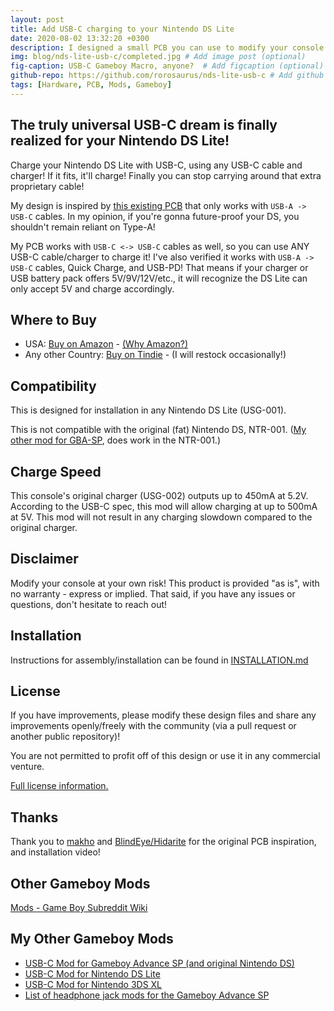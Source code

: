 ```yaml
---
layout: post
title: Add USB-C charging to your Nintendo DS Lite
date: 2020-08-02 13:32:20 +0300
description: I designed a small PCB you can use to modify your console. # Add post description (optional)
img: blog/nds-lite-usb-c/completed.jpg # Add image post (optional)
fig-caption: USB-C Gameboy Macro, anyone?  # Add figcaption (optional)
github-repo: https://github.com/rorosaurus/nds-lite-usb-c # Add github repo (optional)
tags: [Hardware, PCB, Mods, Gameboy]
---
```


## The truly universal USB-C dream is finally realized for your Nintendo DS Lite!

Charge your Nintendo DS Lite with USB-C, using any USB-C cable and charger! If it fits, it'll charge! Finally you can stop carrying around that extra proprietary cable!

My design is inspired by [this existing PCB](https://oshpark.com/shared_projects/I6UOH6gb) that only works with ````USB-A -> USB-C```` cables. In my opinion, if you're gonna future-proof your DS, you shouldn't remain reliant on Type-A!

My PCB works with ````USB-C <-> USB-C```` cables as well, so you can use ANY USB-C cable/charger to charge it! I've also verified it works with ````USB-A -> USB-C```` cables, Quick Charge, and USB-PD! That means if your charger or USB battery pack offers 5V/9V/12V/etc., it will recognize the DS Lite can only accept 5V and charge accordingly.

## Where to Buy

* USA: [Buy on Amazon](https://smile.amazon.com/dp/B08RMTP1BL) - [(Why Amazon?)](https://github.com/rorosaurus/gba-sp-usb-c/blob/master/why-sell-on-amazon.md)
* Any other Country: [Buy on Tindie](https://www.tindie.com/products/22542/) - (I will restock occasionally!)

## Compatibility

This is designed for installation in any Nintendo DS Lite (USG-001).

This is not compatible with the original (fat) Nintendo DS, NTR-001. ([My other mod for GBA-SP](https://github.com/rorosaurus/gba-sp-usb-c/), does work in the NTR-001.)

## Charge Speed

This console's original charger (USG-002) outputs up to 450mA at 5.2V. According to the USB-C spec, this mod will allow charging at up to 500mA at 5V. This mod will not result in any charging slowdown compared to the original charger.

## Disclaimer

Modify your console at your own risk! This product is provided "as is", with no warranty - express or implied. That said, if you have any issues or questions, don't hesitate to reach out!


## Installation

Instructions for assembly/installation can be found in [INSTALLATION.md](https://github.com/rorosaurus/nds-lite-usb-c/blob/master/INSTALLATION.md)

## License

If you have improvements, please modify these design files and share any improvements openly/freely with the community (via a pull request or another public repository)!

You are not permitted to profit off of this design or use it in any commercial venture.

[Full license information.](https://github.com/rorosaurus/nds-lite-usb-c/blob/master/LICENSE.md)

## Thanks

Thank you to [makho](https://www.youtube.com/channel/UC5FYpo9lFqK1Y7wqjPuANFw) and [BlindEye/Hidarite](https://www.tindie.com/stores/hidarite/) for the original PCB inspiration, and installation video!

## Other Gameboy Mods

[Mods - Game Boy Subreddit Wiki](https://www.reddit.com/r/GameBoy/wiki/mods)

## My Other Gameboy Mods

* [USB-C Mod for Gameboy Advance SP (and original Nintendo DS)](https://github.com/rorosaurus/gba-sp-usb-c/)
* [USB-C Mod for Nintendo DS Lite](https://github.com/rorosaurus/nds-lite-usb-c/)
* [USB-C Mod for Nintendo 3DS XL](https://github.com/rorosaurus/3ds-xl-usb-c/)
* [List of headphone jack mods for the Gameboy Advance SP](https://github.com/rorosaurus/gba-sp-headphone-jack/)
